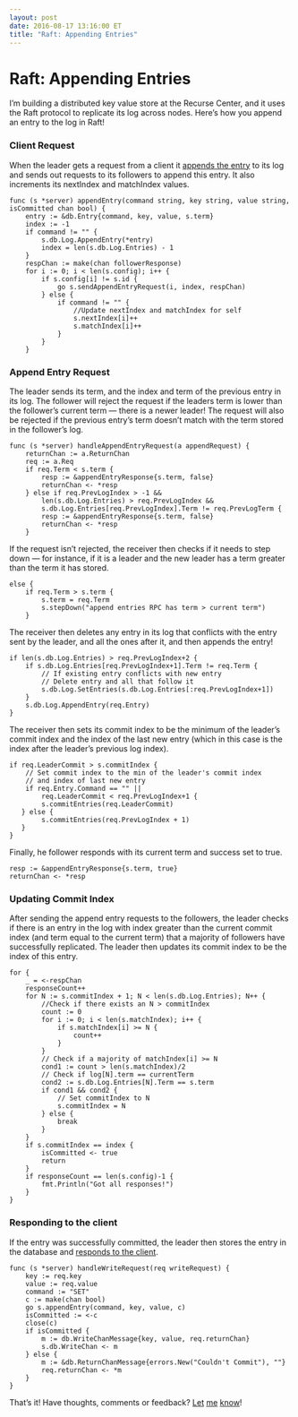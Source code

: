 ```yaml
---
layout: post
date: 2016-08-17 13:16:00 ET
title: "Raft: Appending Entries"
---
```


# Raft: Appending Entries

I’m building a distributed key value store at the Recurse Center, and it uses the Raft protocol to replicate its log across nodes. Here’s how you append an entry to the log in Raft!

### Client Request

When the leader gets a request from a client it [appends the entry](https://github.com/arpith/mmapd/blob/c936e61b599b835e3a859fa86fab184af5728ea8/raft/appending.go) to its log and sends out requests to its followers to append this entry. It also increments its nextIndex and matchIndex values.

    func (s *server) appendEntry(command string, key string, value string, isCommitted chan bool) {
        entry := &db.Entry{command, key, value, s.term}
        index := -1
        if command != "" {
            s.db.Log.AppendEntry(*entry)
            index = len(s.db.Log.Entries) - 1
        }
        respChan := make(chan followerResponse)
        for i := 0; i < len(s.config); i++ {
            if s.config[i] != s.id {
                go s.sendAppendEntryRequest(i, index, respChan)
            } else {
                if command != "" {
                    //Update nextIndex and matchIndex for self
                    s.nextIndex[i]++
                    s.matchIndex[i]++
                }
            }
        }

### Append Entry Request

The leader sends its term, and the index and term of the previous entry in its log. The follower will reject the request if the leaders term is lower than the follower’s current term — there is a newer leader! The request will also be rejected if the previous entry’s term doesn’t match with the term stored in the follower’s log.

    func (s *server) handleAppendEntryRequest(a appendRequest) {
        returnChan := a.ReturnChan
        req := a.Req
        if req.Term < s.term {
            resp := &appendEntryResponse{s.term, false}
            returnChan <- *resp
        } else if req.PrevLogIndex > -1 &&
            len(s.db.Log.Entries) > req.PrevLogIndex &&
            s.db.Log.Entries[req.PrevLogIndex].Term != req.PrevLogTerm {
            resp := &appendEntryResponse{s.term, false}
            returnChan <- *resp
        } 

If the request isn’t rejected, the receiver then checks if it needs to step down — for instance, if it is a leader and the new leader has a term greater than the term it has stored.

    else {
        if req.Term > s.term {
            s.term = req.Term
            s.stepDown("append entries RPC has term > current term")
        }

The receiver then deletes any entry in its log that conflicts with the entry sent by the leader, and all the ones after it, and then appends the entry!

    if len(s.db.Log.Entries) > req.PrevLogIndex+2 {
        if s.db.Log.Entries[req.PrevLogIndex+1].Term != req.Term {
            // If existing entry conflicts with new entry
            // Delete entry and all that follow it
            s.db.Log.SetEntries(s.db.Log.Entries[:req.PrevLogIndex+1])
        }
        s.db.Log.AppendEntry(req.Entry)
    }

The receiver then sets its commit index to be the minimum of the leader’s commit index and the index of the last new entry (which in this case is the index after the leader’s previous log index).

    if req.LeaderCommit > s.commitIndex {
        // Set commit index to the min of the leader's commit index 
        // and index of last new entry
        if req.Entry.Command == "" || 
            req.LeaderCommit < req.PrevLogIndex+1 {    
            s.commitEntries(req.LeaderCommit)
       } else {
            s.commitEntries(req.PrevLogIndex + 1)
       }
    }

Finally, he follower responds with its current term and success set to true.

    resp := &appendEntryResponse{s.term, true}
    returnChan <- *resp

### Updating Commit Index

After sending the append entry requests to the followers, the leader checks if there is an entry in the log with index greater than the current commit index (and term equal to the current term) that a majority of followers have successfully replicated. The leader then updates its commit index to be the index of this entry.

    for {
        _ = <-respChan
        responseCount++
        for N := s.commitIndex + 1; N < len(s.db.Log.Entries); N++ {
            //Check if there exists an N > commitIndex
            count := 0
            for i := 0; i < len(s.matchIndex); i++ {
                if s.matchIndex[i] >= N {
                    count++
                }
            }
            // Check if a majority of matchIndex[i] >= N
            cond1 := count > len(s.matchIndex)/2
            // Check if log[N].term == currentTerm
            cond2 := s.db.Log.Entries[N].Term == s.term
            if cond1 && cond2 {
                // Set commitIndex to N
                s.commitIndex = N
            } else {
                break
            }
        }
        if s.commitIndex == index {
            isCommitted <- true
            return
        }
        if responseCount == len(s.config)-1 {
            fmt.Println("Got all responses!")
        }
    }

### Responding to the client

If the entry was successfully committed, the leader then stores the entry in the database and [responds to the client](https://github.com/arpith/mmapd/blob/c936e61b599b835e3a859fa86fab184af5728ea8/raft/clientRequests.go).

    func (s *server) handleWriteRequest(req writeRequest) {
        key := req.key
        value := req.value
        command := "SET"
        c := make(chan bool)
        go s.appendEntry(command, key, value, c)
        isCommitted := <-c
        close(c)
        if isCommitted {
            m := db.WriteChanMessage{key, value, req.returnChan}
            s.db.WriteChan <- m
        } else {
            m := &db.ReturnChanMessage{errors.New("Couldn't Commit"), ""}
            req.returnChan <- *m
        }
    }

That’s it! Have thoughts, comments or feedback? [Let](mailto:arpith@feedreader.co) [me](http://github.com/arpith) [know](http://twitter.com/arpith)!
